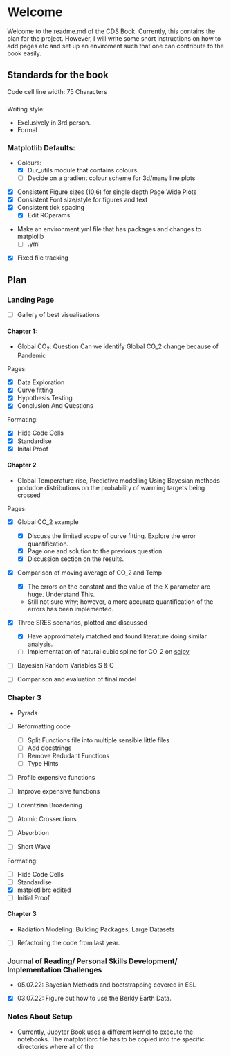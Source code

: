 # Welcome
Welcome to the readme.md of the CDS Book. Currently, this contains the plan for the project. However, I will write some short instructions on how to add pages etc and set up an enviroment such that one can contribute to the book easily. 

## Standards for the book
Code cell line width: 75 Characters
###
Writing style: 
- Exclusively in 3rd person.
- Formal
### Matplotlib Defaults:
- Colours:
    - [x] Dur_utils module that contains colours.
    - [ ] Decide on a gradient colour scheme for 3d/many line plots
- [x] Consistent Figure sizes (10,6) for single depth Page Wide Plots
- [x] Consistent Font size/style for figures and text 
- [x] Consistent tick spacing 
    - [x] Edit RCparams
- Make an environment.yml file that has packages and changes to matplolib 
    - [ ] .yml
- [x] Fixed file tracking

## Plan 
### Landing Page
- [ ] Gallery of best visualisations
#### Chapter 1:
- Global $\textrm{CO}_2$: Question Can we identify Global CO_2 change because of Pandemic 

Pages:
- [x] Data Exploration
- [x] Curve fitting
- [x] Hypothesis Testing 
- [x] Conclusion And Questions

Formating:
- [x] Hide Code Cells
- [x] Standardise
- [x] Inital Proof
#### Chapter 2
- Global Temperature rise, Predictive modelling 
Using Bayesian methods podudce distributions on the probability of warming targets being crossed

Pages:
- [x] Global CO_2 example
    - [x] Discuss the limited scope of curve fitting. Explore the error quantification.
    - [x] Page one and solution to the previous question
    - [x] Discussion section on the results.
- [x] Comparison of moving average of CO_2 and Temp
    - [x] The errors on the constant and the value of the X parameter are huge. Understand This.
    - Still not sure why; however, a more accurate quantification of the errors has been implemented.
- [x] Three SRES scenarios, plotted and discussed
    - [x] Have approximately matched and found literature doing similar analysis.
    - [ ] Implementation of natural cubic spline for CO_2 on [scipy](https://docs.scipy.org/doc/scipy/reference/generated/scipy.interpolate.CubicSpline.html) 
- [ ] Bayesian Random Variables S & C

- [ ] Comparison and evaluation of final model

### Chapter 3
- Pyrads 

- [ ] Reformatting code 
    - [ ] Split Functions file into multiple sensible little files
    - [ ] Add docstrings
    - [ ] Remove Redudant Functions
    - [ ] Type Hints
- [ ] Profile expensive functions 
- [ ] Improve expensive functions
- [ ] Lorentzian Broadening 
- [ ] Atomic Crossections
- [ ] Absorbtion
- [ ] Short Wave
    


Formating:
- [ ] Hide Code Cells
- [ ] Standardise
 - [x] matplotlibrc edited
- [ ] Initial Proof
#### Chapter 3
- Radiation Modeling: Building Packages, Large Datasets 
- [ ] Refactoring the code from last year. 

### Journal of Reading/ Personal Skills Development/ Implementation Challenges
- 05.07.22: Bayesian Methods and bootstrapping covered in ESL
- [x] 03.07.22: Figure out how to use the Berkly Earth Data.

### Notes About Setup
- Currently, Jupyter Book uses a different kernel to execute the notebooks. The matplotlibrc file has to be copied into the specific directories where all of the 